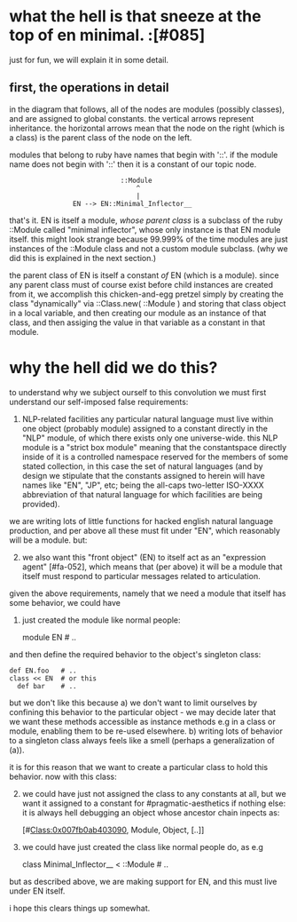 # what the hell is that sneeze at the top of en minimal. :[#085]

just for fun, we will explain it in some detail.

## first, the operations in detail

in the diagram that follows, all of the nodes are modules (possibly classes),
and are assigned to global constants. the vertical arrows represent
inheritance. the horizontal arrows mean that the node on the right (which is a
class) is the parent class of the node on the left.

modules that belong to ruby have names that begin with '::'. if the module
name does not begin with '::' then it is a constant of our topic node.

                                ::Module
                                    ^
                                    |
                    EN --> EN::Minimal_Inflector__

that's it. EN is itself a module, *whose parent class* is a subclass of
the ruby ::Module called "minimal inflector", whose only instance is that EN
module itself. this might look strange because 99.999% of the time modules
are just instances of the ::Module class and not a custom module subclass.
(why we did this is explained in the next section.)

the parent class of EN is itself a constant *of* EN (which is a module).
since any parent class must of course exist before child instances are
created from it, we accomplish this chicken-and-egg pretzel simply by
creating the class "dynamically" via ::Class.new( ::Module ) and storing that
class object in a local variable, and then creating our module as an
instance of that class, and then assiging the value in that variable as a
constant in that module.

# why the hell did we do this?

to understand why we subject ourself to this convolution we must first
understand our self-imposed false requirements:

1) NLP-related facilities any particular natural language must live within
one object (probably module) assigned to a constant directly in the "NLP"
module, of which there exists only one universe-wide. this NLP module is a
"strict box module" meaning that the constantspace directly inside of it is
a controlled namespace reserved for the members of some stated collection,
in this case the set of natural languages (and by design we stipulate that
the constants assigned to herein will have names like "EN", "JP", etc; being
the all-caps two-letter ISO-XXXX abbreviation of that natural language for
which facilities are being provided).

we are writing lots of little functions for hacked english natural language
production, and per above all these must fit under "EN", which reasonably will
be a module. but:

2) we also want this "front object" (EN) to itself act as an
"expression agent" [#fa-052], which means that (per above) it will be a module
that itself must respond to particular messages related to articulation.

given the above requirements, namely that we need a module that itself has
some behavior, we could have

1) just created the module like normal people:

    module EN  # ..

and then define the required behavior to the object's singleton class:

    def EN.foo   # ..
    class << EN  # or this
      def bar    # ..

but we don't like this because a) we don't want to limit ourselves by
confining this behavior to the particular object - we may decide later that
we want these methods accessible as instance methods e.g in a class or module,
enabling them to be re-used elsewhere. b) writing lots of behavior to a
singleton class always feels like a smell (perhaps a generalization of (a)).

it is for this reason that we want to create a particular class to hold this
behavior. now with this class:

2) we could have just not assigned the class to any constants at all, but we
want it assigned to a constant for #pragmatic-aesthetics if nothing else:
it is always hell debugging an object whose ancestor chain inpects as:

    [#<Class:0x007fb0ab403090>, Module, Object, [..]]

3) we could have just created the class like normal people do, as e.g

    class Minimal_Inflector__ < ::Module # ..

but as described above, we are making support for EN, and this must live
under EN itself.

i hope this clears things up somewhat.
